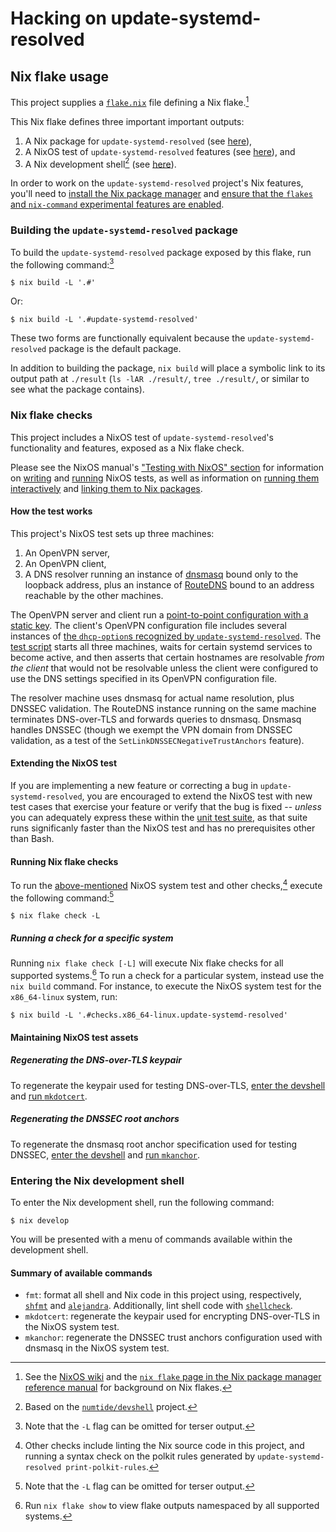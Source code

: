 # Hacking on update-systemd-resolved

## Nix flake usage

This project supplies a [`flake.nix`](./flake.nix) file defining a Nix
flake.[^nix-flakes]

[^nix-flakes]: See the [NixOS wiki](https://nixos.wiki/wiki/Flakes) and the
               [`nix flake` page in the Nix package manager reference manual](https://nixos.org/manual/nix/unstable/command-ref/new-cli/nix3-flake.html)
               for background on Nix flakes.

This Nix flake defines three important important outputs:

1. A Nix package for `update-systemd-resolved` (see [here](./nix/packages.nix)),
2. A NixOS test of `update-systemd-resolved` features (see
   [here](./nix/checks.nix)), and
3. A Nix development shell[^devshell] (see [here](./nix/devshells.nix)).

[^devshell]: Based on the [`numtide/devshell`](https://github.com/numtide/devshell) project.

In order to work on the `update-systemd-resolved` project's Nix features,
you'll need to [install the Nix package
manager](https://nixos.org/download.html) and [ensure that the `flakes` and
`nix-command` experimental features are
enabled](https://nixos.wiki/wiki/Flakes#Enable_flakes).

### Building the `update-systemd-resolved` package

To build the `update-systemd-resolved` package exposed by this flake, run the
following command:[^verbose-output]

[^verbose-output]: Note that the `-L` flag can be omitted for terser output.

```shell-session
$ nix build -L '.#'
```

Or:

```shell-session
$ nix build -L '.#update-systemd-resolved'
```

These two forms are functionally equivalent because the
`update-systemd-resolved` package is the default package.

In addition to building the package, `nix build` will place a symbolic link to
its output path at `./result` (`ls -lAR ./result/`, `tree ./result/`, or
similar to see what the package contains).

### Nix flake checks

This project includes a NixOS test of `update-systemd-resolved`'s functionality
and features, exposed as a Nix flake check.

Please see the NixOS manual's ["Testing with NixOS" section](https://nixos.org/manual/nixos/stable/index.html#sec-nixos-tests)
for information on [writing](https://nixos.org/manual/nixos/stable/index.html#sec-writing-nixos-tests)
and [running](https://nixos.org/manual/nixos/stable/index.html#sec-writing-nixos-tests)
NixOS tests, as well as information on [running them interactively](https://nixos.org/manual/nixos/stable/index.html#sec-running-nixos-tests-interactively)
and [linking them to Nix packages](https://nixos.org/manual/nixos/stable/index.html#sec-linking-nixos-tests-to-packages).

#### How the test works

This project's NixOS test sets up three machines:

1. An OpenVPN server,
2. An OpenVPN client,
3. A DNS resolver running an instance of
   [dnsmasq](https://thekelleys.org.uk/dnsmasq/doc.html) bound only to the
   loopback address, plus an instance of
   [RouteDNS](https://github.com/folbricht/routedns) bound to an address
   reachable by the other machines.

The OpenVPN server and client run a [point-to-point configuration with a static
key](https://openvpn.net/community-resources/static-key-mini-howto/).  The
client's OpenVPN configuration file includes several instances of [the
`dhcp-option`s recognized by `update-systemd-resolved`](./README.md#usage).
The [test script](https://nixos.org/manual/nixos/stable/index.html#test-opt-testScript)
starts all three machines, waits for certain systemd services to become active,
and then asserts that certain hostnames are resolvable _from the client_ that
would not be resolvable unless the client were configured to use the DNS
settings specified in its OpenVPN configuration file.

The resolver machine uses dnsmasq for actual name resolution, plus DNSSEC
validation.  The RouteDNS instance running on the same machine terminates
DNS-over-TLS and forwards queries to dnsmasq.  Dnsmasq handles DNSSEC (though
we exempt the VPN domain from DNSSEC validation, as a test of the
`SetLinkDNSSECNegativeTrustAnchors` feature).

#### Extending the NixOS test

If you are implementing a new feature or correcting a bug in
`update-systemd-resolved`, you are encouraged to extend the NixOS test with new
test cases that exercise your feature or verify that the bug is fixed --
_unless_ you can adequately express these within the [unit test
suite](./README.md#how-to-help), as that suite runs significanly faster than
the NixOS test and has no prerequisites other than Bash.

#### Running Nix flake checks

To run the [above-mentioned](#nix-flake-usage) NixOS system test and other
checks,[^other-checks] execute the following command:[^verbose-output]

```shell-session
$ nix flake check -L
```

[^other-checks]: Other checks include linting the Nix source code in this
                 project, and running a syntax check on the polkit rules
                 generated by `update-systemd-resolved print-polkit-rules`.

##### Running a check for a specific system

Running `nix flake check [-L]` will execute Nix flake checks for all supported
systems.[^supported-systems]  To run a check for a particular system, instead
use the `nix build` command.  For instance, to execute the NixOS system test
for the `x86_64-linux` system, run:

```shell-session
$ nix build -L '.#checks.x86_64-linux.update-systemd-resolved'
```

[^supported-systems]: Run `nix flake show` to view flake outputs namespaced by
                      all supported systems.

#### Maintaining NixOS test assets

##### Regenerating the DNS-over-TLS keypair

To regenerate the keypair used for testing DNS-over-TLS, [enter the
devshell](#entering-the-nix-development-shell) and [run
`mkdotcert`](#summary-of-available-commands).

##### Regenerating the DNSSEC root anchors

To regenerate the dnsmasq root anchor specification used for testing DNSSEC,
[enter the devshell](#entering-the-nix-development-shell) and [run
`mkanchor`](#summary-of-available-commands).

### Entering the Nix development shell

To enter the Nix development shell, run the following command:

```shell-session
$ nix develop
```

You will be presented with a menu of commands available within the development
shell.

#### Summary of available commands

[`alejandra`]:https://github.com/kamadorueda/alejandra
[`shellcheck`]: https://shellcheck.net
[`shfmt`]: https://github.com/mvdan/sh

- `fmt`: format all shell and Nix code in this project using, respectively,
  [`shfmt`][] and [`alejandra`][].  Additionally, lint shell code with
  [`shellcheck`][].
- `mkdotcert`: regenerate the keypair used for encrypting DNS-over-TLS in the
  NixOS system test.
- `mkanchor`: regenerate the DNSSEC trust anchors configuration used with
  dnsmasq in the NixOS system test.
